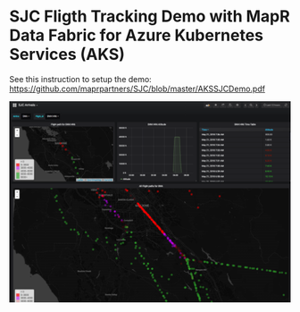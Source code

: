 # SJC Fligth Tracking Demo with MapR Data Fabric for Azure Kubernetes Services (AKS)

See this instruction to setup the demo: https://github.com/maprpartners/SJC/blob/master/AKSSJCDemo.pdf

![Alt text](https://github.com/maprpartners/SJC/blob/master/sjc-grafana.png "NYC CitiBike")

